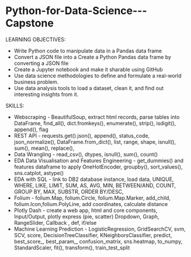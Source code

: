 # Python-for-Data-Science---Capstone

LEARNING OBJECTIVES:
* Write Python code to manipulate data in a Pandas data frame
* Convert a JSON file into a Create a Python Pandas data frame by converting a JSON file
* Create a Jupyter notebook and make it sharable using GitHub
* Use data science methodologies to define and formulate a real-world business problem.
* Use data analysis tools to load a dataset, clean it, and find out interesting insights from it.

SKILLS:
* Webscraping - BeautifulSoup, extract html records, parse tables into DataFrame, find_all(), dict.fromkeys(), enumerate(), strip(), isdigit(), append(), flag
* REST API - requests.get().json(), append(), status_code, json_normalize(), DataFrame.from_dict(), list, range, shape, isnull(), sum(), mean(), replace(), 
* Data Wrangling - read_csv(), dtypes, isnull(), sum(), count()
* EDA Data Visualisation and Features Engineering - get_dummies() and features dataframe to apply OneHotEncoder, groupby(), sort_values(), sns.catplot, astype()
* EDA with SQL  - link to DB2 database instance, load data, UNIQUE, WHERE, LIKE, LIMIT, SUM, AS, AVG, MIN, BETWEEN/AND, COUNT, GROUP BY, MAX, SUBSTR, ORDER BY/DESC, 
* Folium -  folium.Map, folium.Circle, folium.Map.Marker, add_child, folium.Icon,folium.PolyLine, add coordinates, calculate distance
* Plotly Dash - create a web app, html and core components, Input/Output, plotly express (pie, scatter) Dropdown, Graph, RangeSlider, Callback , def, if/else
* Machine Learning Prediction - LogisticRegression, GridSearchCV, svm, SCV, score, DecisionTreeClassifier, KNeighborsClassifier, predict, best_score_, best_param_, confusion_matrix, sns.heatmap, to_numpy, StandardScaler, fit(), transform(), train_test_split
